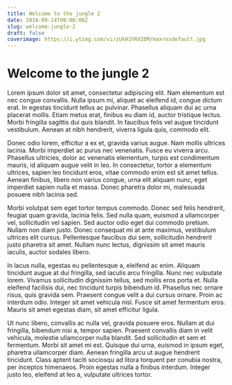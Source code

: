 ```yaml
---
title: Welcome to the jungle 2
date: 2018-09-14T00:00:00Z
slug: welcome-jungle-2
draft: false
coverimage: https://i.ytimg.com/vi/zUkH1hRXIDM/maxresdefault.jpg 
---
```


# Welcome to the jungle 2

Lorem ipsum dolor sit amet, consectetur adipiscing elit. Nam elementum est nec congue convallis. Nulla ipsum mi, aliquet ac eleifend id, congue dictum erat. In egestas tincidunt tellus ac pulvinar. Phasellus aliquam dui ac urna placerat mollis. Etiam metus erat, finibus eu diam id, auctor tristique lectus. Morbi fringilla sagittis dui quis blandit. In faucibus felis vel augue tincidunt vestibulum. Aenean at nibh hendrerit, viverra ligula quis, commodo elit.

Donec odio lorem, efficitur a ex et, gravida varius augue. Nam mollis ultrices lacinia. Morbi imperdiet ac purus nec venenatis. Fusce eu viverra arcu. Phasellus ultricies, dolor ac venenatis elementum, turpis est condimentum mauris, id aliquam augue velit in leo. In consectetur, tortor a elementum ultrices, sapien leo tincidunt eros, vitae commodo enim est sit amet tellus. Aenean finibus, libero non varius congue, urna elit aliquam nunc, eget imperdiet sapien nulla et massa. Donec pharetra dolor mi, malesuada posuere nibh lacinia sed.

Morbi volutpat sem eget tortor tempus commodo. Donec sed felis hendrerit, feugiat quam gravida, lacinia felis. Sed nulla quam, euismod a ullamcorper vel, sollicitudin vel sapien. Sed auctor odio eget dui commodo pretium. Nullam non diam justo. Donec consequat mi at ante maximus, vestibulum ultrices elit cursus. Pellentesque faucibus dui sem, sollicitudin hendrerit justo pharetra sit amet. Nullam nunc lectus, dignissim sit amet mauris iaculis, auctor sodales libero.

In lacus nulla, egestas eu pellentesque a, eleifend ac enim. Aliquam tincidunt augue at dui fringilla, sed iaculis arcu fringilla. Nunc nec vulputate lorem. Vivamus sollicitudin dignissim tellus, sed mollis eros porta et. Nulla eleifend facilisis dui, nec tincidunt turpis bibendum id. Phasellus nec ornare risus, quis gravida sem. Praesent congue velit a dui cursus ornare. Proin ac interdum odio. Integer sit amet vehicula nisl. Fusce sit amet fermentum eros. Mauris sit amet egestas diam, sit amet efficitur ligula.

Ut nunc libero, convallis ac nulla vel, gravida posuere eros. Nullam at dui fringilla, bibendum nisi a, tempor sapien. Praesent convallis diam in velit vehicula, molestie ullamcorper nulla blandit. Sed sollicitudin et sem et fermentum. Morbi sit amet mi est. Quisque dui urna, euismod in ipsum eget, pharetra ullamcorper diam. Aenean fringilla arcu ut augue hendrerit tincidunt. Class aptent taciti sociosqu ad litora torquent per conubia nostra, per inceptos himenaeos. Proin egestas nulla a finibus interdum. Integer justo leo, eleifend at leo a, vulputate ultrices tortor.
